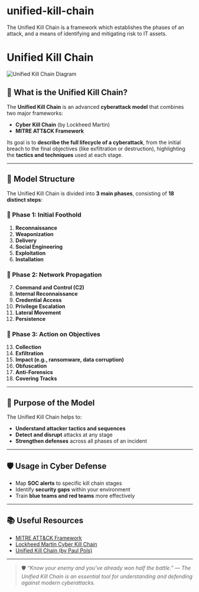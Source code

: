 # unified-kill-chain
The Unified Kill Chain is a framework which establishes the phases of an attack, and a means of identifying and mitigating risk to IT assets.
# Unified Kill Chain

![Unified Kill Chain Diagram](path/to/your/image.png)

## 🧩 What is the Unified Kill Chain?

The **Unified Kill Chain** is an advanced **cyberattack model** that combines two major frameworks:

- **Cyber Kill Chain** (by Lockheed Martin)
- **MITRE ATT&CK Framework**

Its goal is to **describe the full lifecycle of a cyberattack**, from the initial breach to the final objectives (like exfiltration or destruction), highlighting the **tactics and techniques** used at each stage.

---

## 🧠 Model Structure

The Unified Kill Chain is divided into **3 main phases**, consisting of **18 distinct steps**:

### 📌 Phase 1: Initial Foothold

1. **Reconnaissance**  
2. **Weaponization**  
3. **Delivery**  
4. **Social Engineering**  
5. **Exploitation**  
6. **Installation**  

### 📌 Phase 2: Network Propagation

7. **Command and Control (C2)**  
8. **Internal Reconnaissance**  
9. **Credential Access**  
10. **Privilege Escalation**  
11. **Lateral Movement**  
12. **Persistence**  

### 📌 Phase 3: Action on Objectives

13. **Collection**  
14. **Exfiltration**  
15. **Impact (e.g., ransomware, data corruption)**  
16. **Obfuscation**  
17. **Anti-Forensics**  
18. **Covering Tracks**  

---

## 🎯 Purpose of the Model

The Unified Kill Chain helps to:

- **Understand attacker tactics and sequences**
- **Detect and disrupt** attacks at any stage
- **Strengthen defenses** across all phases of an incident

---

## 🛡️ Usage in Cyber Defense

- Map **SOC alerts** to specific kill chain stages
- Identify **security gaps** within your environment
- Train **blue teams and red teams** more effectively

---

## 📚 Useful Resources

- [MITRE ATT&CK Framework](https://attack.mitre.org/)  
- [Lockheed Martin Cyber Kill Chain](https://www.lockheedmartin.com/en-us/capabilities/cyber/cyber-kill-chain.html)  
- [Unified Kill Chain (by Paul Pols)](https://www.unifiedkillchain.com/)  

---

> 🛡️ _“Know your enemy and you’ve already won half the battle.” — The Unified Kill Chain is an essential tool for understanding and defending against modern cyberattacks._
